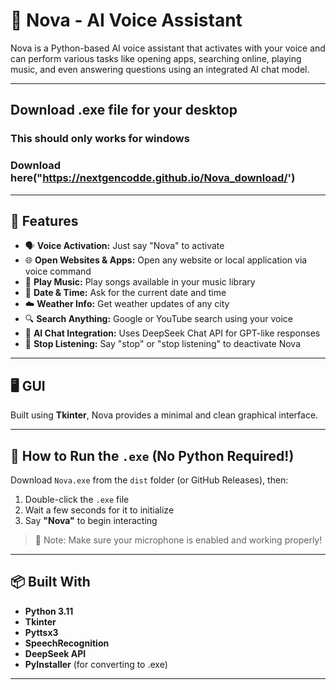 # 🤖 Nova - AI Voice Assistant

Nova is a Python-based AI voice assistant that activates with your voice and can perform various tasks like opening apps, searching online, playing music, and even answering questions using an integrated AI chat model.

---
## Download .exe file for your desktop
### This should only works for windows

### Download here("https://nextgencodde.github.io/Nova_download/')

---
## 🌟 Features

- 🗣️ **Voice Activation:** Just say "Nova" to activate
- 🌐 **Open Websites & Apps:** Open any website or local application via voice command
- 🎵 **Play Music:** Play songs available in your music library
- 📆 **Date & Time:** Ask for the current date and time
- ☁️ **Weather Info:** Get weather updates of any city
- 🔍 **Search Anything:** Google or YouTube search using your voice
- 💬 **AI Chat Integration:** Uses DeepSeek Chat API for GPT-like responses
- 🛑 **Stop Listening:** Say "stop" or "stop listening" to deactivate Nova

---

## 🖥️ GUI

Built using **Tkinter**, Nova provides a minimal and clean graphical interface.

---

## 🚀 How to Run the `.exe` (No Python Required!)

Download `Nova.exe` from the `dist` folder (or GitHub Releases), then:

1. Double-click the `.exe` file
2. Wait a few seconds for it to initialize
3. Say **"Nova"** to begin interacting

> 📝 Note: Make sure your microphone is enabled and working properly!

---

## 📦 Built With

- **Python 3.11**
- **Tkinter**
- **Pyttsx3**
- **SpeechRecognition**
- **DeepSeek API**
- **PyInstaller** (for converting to .exe)

---

